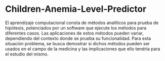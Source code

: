 # Children-Anemia-Level-Predictor
El aprendizaje computacional consta de métodos analíticos para prueba de hipótesis, potenciados por un software que ejecute los métodos para diferentes casos. Las aplicaciones de estos métodos pueden variar, dependiendo del contexto donde se prueba su funcionalidad. Para esta situación problema, se busca demostrar si dichos métodos pueden ser usados en el campo de la medicina y las implicaciones que ello tendría para el estudio del mismo.

